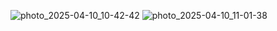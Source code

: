 ![photo_2025-04-10_10-42-42](https://github.com/user-attachments/assets/1487b4fa-d2bf-46c4-8844-12a385de9abb)
![photo_2025-04-10_11-01-38](https://github.com/user-attachments/assets/4de3a81b-f8cf-4723-a973-2fb5ec1e1221)
